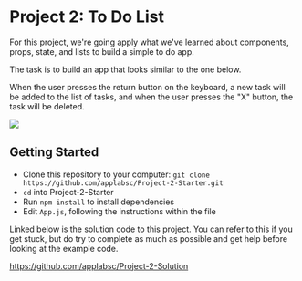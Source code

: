 # Project 2: To Do List
For this project, we're going apply what we've learned about components, props, state, and lists to build a simple to do app. 

The task is to build an app that looks similar to the one below. 

When the user presses the return button on the keyboard, a new task will be added to the list of tasks, and when the user presses the "X" button, the task will be deleted.

![](https://s3-us-west-1.amazonaws.com/applab-sc/Curriculum/ToDoListDemo.gif)

## Getting Started
* Clone this repository to your computer: `git clone https://github.com/applabsc/Project-2-Starter.git`
* `cd` into Project-2-Starter
* Run `npm install` to install dependencies
* Edit `App.js`, following the instructions within the file

Linked below is the solution code to this project. You can refer to this if you get stuck, but do try to complete as much as possible and get help before looking at the example code. 

https://github.com/applabsc/Project-2-Solution
